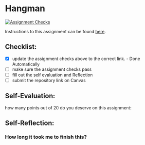 Hangman
=====================
[![Assignment Checks](https://github.com/IT3049C-Students/6-hangman-draginoff/actions/workflows/classroom.yml/badge.svg)](https://github.com/IT3049C-Students/6-hangman-draginoff/actions/workflows/classroom.yml)

Instructions to this assignment can be found [here](#).

## Checklist:
- [x] update the assignment checks above to the correct link. - Done Automatically
- [ ] make sure the assignment checks pass
- [ ] fill out the self evaluation and Reflection
- [ ] submit the repository link on Canvas

## Self-Evaluation:

how many points out of 20 do you deserve on this assignment:

## Self-Reflection:

### How long it took me to finish this?

